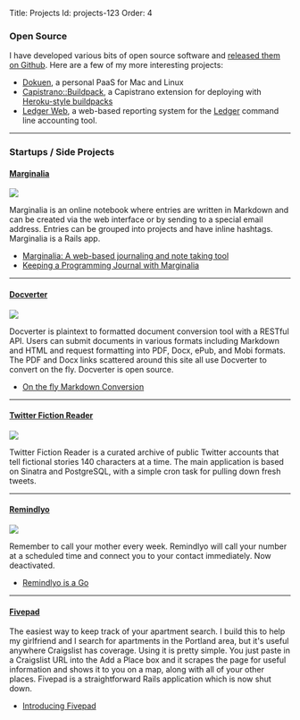 Title: Projects
Id: projects-123
Order: 4

<h3 id="opensource">Open Source</h3>

I have developed various bits of open source software and <a href="https://github.com/peterkeen">released them on Github</a>. Here are a few of my more interesting projects:

* [Dokuen](https://github.com/peterkeen/dokuen), a personal PaaS for Mac and Linux
* [Capistrano::Buildpack](https://github.com/peterkeen/capistrano-buildpack), a Capistrano extension for deploying with [Heroku-style buildpacks](https://devcenter.heroku.com/articles/buildpacks)
* [Ledger Web](https://github.com/peterkeen/ledger-web), a web-based reporting system for the [Ledger](/ledger.html) command line accounting tool.

<hr class="separator">

<h3 id="startups">Startups / Side Projects</h3>

<h4 id="marginalia"><a href="http://www.marginalia.io">Marginalia</a></h4>

<a href="http://www.marginalia.io"><img src="http://files.bugsplat.info/files/fc5980c06f4c5bd32596/marginalia.png"></a>

Marginalia is an online notebook where entries are written in Markdown and can be created via the web interface or by sending to a special email address. Entries can be grouped into projects and have inline hashtags. Marginalia is a Rails app.

* [Marginalia: A web-based journaling and note taking tool](/2012-09-03-announcing-marginalia.html)
* [Keeping a Programming Journal with Marginalia](/2012-09-08-keeping-a-programming-journal-with-marginalia.html)

<hr class="separator">

<h4 id="docverter"><a href="http://www.docverter.com">Docverter</a></h4>

<a href="http://www.docverter.com"><img src="http://files.bugsplat.info/files/34356aeca33619d11aa7/docverter.png"></a>

Docverter is plaintext to formatted document conversion tool with a RESTful API. Users can submit documents in various formats including Markdown and HTML and request formatting into PDF, Docx, ePub, and Mobi formats. The PDF and Docx links scattered around this site all use Docverter to convert on the fly. Docverter is open source.

* [On the fly Markdown Conversion](/2012-10-20-on-the-fly-markdown-conversion.html)

<hr class="separator">

<h4 id="twfr"><a href="http://twitter-fiction-reader.bugsplat.info">Twitter Fiction Reader</a></h4>

<a href="http://twitter-fiction-reader.bugsplat.info"><img src="http://files.bugsplat.info/files/164e5eed453a75f516fb/twitter-fiction-reader.png"></a>

Twitter Fiction Reader is a curated archive of public Twitter accounts that tell fictional stories 140 characters at a time. The main application is based on Sinatra and PostgreSQL, with a simple cron task for pulling down fresh tweets.

<hr class="separator">

<h4 id="remindlyo"><a href="http://www.remindlyo.com">Remindlyo</a></h4>

<a href="http://www.remindlyo.com"><img src="http://files.bugsplat.info/files/e6a8510ba8c00f3a2380/remindlyo.png"></a>

Remember to call your mother every week. Remindlyo will call your number at a scheduled time and connect you to your contact immediately. Now deactivated.

* [Remindlyo is a Go](/2011-10-08-remindlyo-is-a-go.html)

<hr class="separator">

<h4 id="fivepad"><a href="http://www.fivepad.me">Fivepad</a></h4>

The easiest way to keep track of your apartment search. I build this to help my girlfriend and I search for apartments in the Portland area, but it's useful anywhere Craigslist has coverage. Using it is pretty simple. You just paste in a Craigslist URL into the Add a Place box and it scrapes the page for useful information and shows it to you on a map, along with all of your other places. Fivepad is a straightforward Rails application which is now shut down.

* [Introducing Fivepad](/2011-11-17-introducing-fivepad.html)


